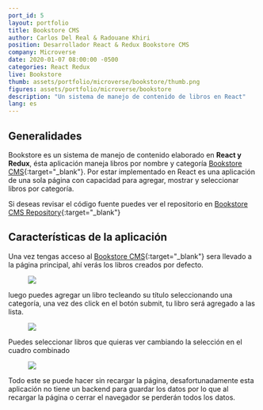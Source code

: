 ```yaml
---
port_id: 5
layout: portfolio
title: Bookstore CMS
author: Carlos Del Real & Radouane Khiri
position: Desarrollador React & Redux Bookstore CMS
company: Microverse
date: 2020-01-07 08:00:00 -0500
categories: React Redux
live: Bookstore
thumb: assets/portfolio/microverse/bookstore/thumb.png
figures: assets/portfolio/microverse/bookstore
description: "Un sistema de manejo de contenido de libros en React"
lang: es
---
```


## Generalidades

Bookstore es un sistema de manejo de contenido elaborado en **React y Redux**, ésta aplicación maneja libros por nombre y categoría [Bookstore CMS](https://bookstore-cared.herokuapp.com/){:target="_blank"}. Por estar implementado en React es una aplicación de una sola página con capacidad para agregar, mostrar y seleccionar libros por categoría.

Si deseas revisar el código fuente puedes ver el repositorio en [Bookstore CMS Repository](https://github.com/Redvanisation/Bookstore){:target="_blank"}

## Características de la aplicación

Una vez tengas acceso al [Bookstore CMS](https://bookstore-cared.herokuapp.com/){:target="_blank"} sera llevado a la página principal, ahí verás los libros creados por defecto.

<figure class="figure">
    <img src="{{ url }}/{{ page.figures }}/home.png">
</figure>

luego puedes agregar un libro tecleando su título seleccionando una categoría, una vez des click en el botón submit, tu libro será agregado a las lista.

<figure class="figure">
    <img src="{{ url }}/{{ page.figures }}/add_book.png">
</figure>

Puedes seleccionar libros que quieras ver cambiando la selección en el cuadro combinado

<figure class="figure">
    <img src="{{ url }}/{{ page.figures }}/select_books.png">
</figure>

Todo este se puede hacer sin recargar la página, desafortunadamente esta aplicación no tiene un backend para guardar los datos por lo que al recargar la página o cerrar el navegador se perderán todos los datos.

